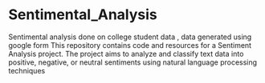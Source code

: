 # Sentimental_Analysis
Sentimental analysis done on college student data , data generated using google form
This repository contains code and resources for a Sentiment Analysis project. The project aims to analyze and classify text data into positive, negative, or neutral sentiments using natural language processing techniques
